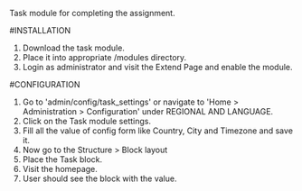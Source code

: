 Task module for completing the assignment.

#INSTALLATION

1. Download the task module.
2. Place it into appropriate /modules directory.
2. Login as administrator and visit the Extend Page and enable the module.

#CONFIGURATION

1. Go to 'admin/config/task_settings' or navigate to 'Home > Administration > Configuration' under REGIONAL AND LANGUAGE.
2. Click on the Task module settings.
3. Fill all the value of config form like Country, City and Timezone and save it.
4. Now go to the Structure > Block layout
5. Place the Task block.
6. Visit the homepage.
7. User should see the block with the value.
